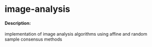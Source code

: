 image-analysis
==============

#### Description:
 implementation of image analysis algorithms using affine and random sample consensus methods
